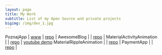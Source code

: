 ```yaml
---
layout: page
title: My Work
subtitle: List of my Open Source and private projects
bigimg: /img/dev_1.jpg
---
```


 PoznajApp | [www](http://poznajapp.pl) | [repo](https://github.com/KlubJagiellonski/poznaj-app-android) |
 AwesomeBlog | | [repo](https://github.com/rafalgawlik/AwesomeBlog) |
 MaterialActivityAnimation | | [repo](https://github.com/rafalgawlik/MaterialActivityAnimations) | [youtube demo](https://youtu.be/f5L89tRstEg)
 MaterialRippleAnimation | | [repo](https://github.com/rafalgawlik/MaterialRippleAnimation) |
 PaymentApp | | [repo](https://github.com/rafalgawlik/PaymentApp) |
